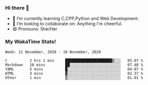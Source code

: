 ### Hi there 👋

- 🌱 I’m currently learning C,CPP,Python and Web Development.
- 👯 I’m looking to collaborate on: Anything I'm cheerful.
- 😄 Pronouns: She/Her

### My WakaTime Stats!

<!--START_SECTION:waka-->
```text
Week: 11 November, 2020 - 18 November, 2020

C          2 hrs 1 min     █████████████████████▒░░░   85.07 % 
Markdown   10 mins         ██░░░░░░░░░░░░░░░░░░░░░░░   07.48 % 
YAML       5 mins          █░░░░░░░░░░░░░░░░░░░░░░░░   04.07 % 
HTML       3 mins          ▓░░░░░░░░░░░░░░░░░░░░░░░░   02.37 % 
Other      1 min           ▒░░░░░░░░░░░░░░░░░░░░░░░░   01.01 % 
```
<!--END_SECTION:waka-->

